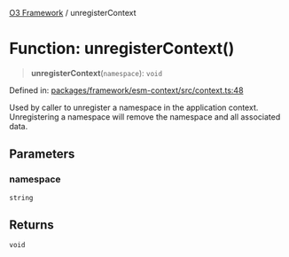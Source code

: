 [O3 Framework](../API.md) / unregisterContext

# Function: unregisterContext()

> **unregisterContext**(`namespace`): `void`

Defined in: [packages/framework/esm-context/src/context.ts:48](https://github.com/habeshabro/openmrs-esm-core/blob/main/packages/framework/esm-context/src/context.ts#L48)

Used by caller to unregister a namespace in the application context. Unregistering a namespace
will remove the namespace and all associated data.

## Parameters

### namespace

`string`

## Returns

`void`
